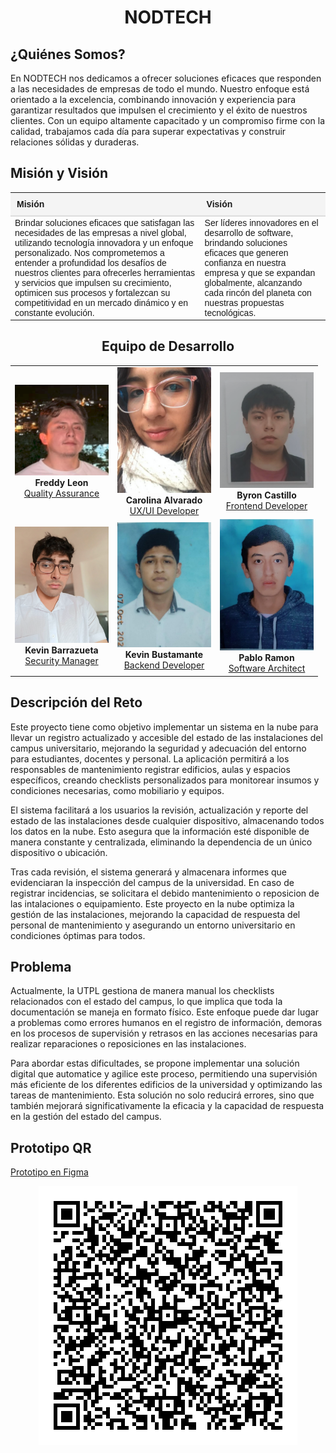 <h1 align="center"> NODTECH </center></h1>
<p align="center">
</p>

<h2>¿Quiénes Somos?</center></h2>

En NODTECH nos dedicamos a ofrecer soluciones eficaces que responden a las necesidades de empresas de todo el mundo. Nuestro enfoque está orientado a la excelencia, combinando innovación y experiencia para garantizar resultados que impulsen el crecimiento y el éxito de nuestros clientes. Con un equipo altamente capacitado y un compromiso firme con la calidad, trabajamos cada día para superar expectativas y construir relaciones sólidas y duraderas.

<h2>Misión y Visión</h2>
<table style="width: 100%; border-collapse: collapse; font-family: Arial, sans-serif; text-align: left;">
    <thead>
        <tr style="background-color: #f4f4f4; border-bottom: 2px solid #ddd;">
            <th style="padding: 10px;">Misión</th>
            <th style="padding: 10px;">Visión</th>
        </tr>
    </thead>
    <tbody>
        <tr>
            <td>
                Brindar soluciones eficaces que satisfagan las necesidades de las empresas a nivel global, utilizando tecnología innovadora y un enfoque personalizado. Nos comprometemos a entender a profundidad los desafíos de nuestros clientes para ofrecerles herramientas y servicios que impulsen su crecimiento, optimicen sus procesos y fortalezcan su competitividad en un mercado dinámico y en constante evolución.
            </td>
            <td>
Ser líderes innovadores en el desarrollo de software, brindando soluciones eficaces que generen confianza en nuestra empresa y que se expandan globalmente, alcanzando cada rincón del planeta con nuestras propuestas tecnológicas.
                </ul>
            </td>
        </tr>
    </tbody>
</table>





<h2 align="center">Equipo de Desarrollo</h2>

<table align="center">
  <tr>
    <td align="center">
      <img src="Modelos y Diagramas/Contenido/Equipo de Trabajo/Freddy.png" alt="Quality Assurance" width="150">
      <br>
      <b>Freddy Leon</b>
      <br>
      <a href="https://github.com/Freddyleonn16">Quality Assurance</a>
    </td>
    <td align="center">
      <img src="Modelos y Diagramas/Contenido/Equipo de Trabajo/Carolina.png" alt="UX/UI Developer" width="150">
      <br>
      <b>Carolina Alvarado</b>
      <br>
      <a href="https://github.com/carolaljime21">UX/UI Developer</a>
    </td>
    <td align="center">
      <img src="Modelos y Diagramas/Contenido/Equipo de Trabajo/Byron.png" alt="Frontend Developer" width="150">
      <br>
      <b>Byron Castillo</b>
      <br>
      <a href="https://github.com/ByronCast09">Frontend Developer</a>
    </td>
  </tr>
  <tr>
    <td align="center">
      <img src="Modelos y Diagramas/Contenido/Equipo de Trabajo/Kevin.png" alt="Security Manager" width="150">
      <br>
      <b>Kevin Barrazueta</b>
      <br>
      <a href="https://github.com/0KevinB">Security Manager</a>
    </td>
    <td align="center">
      <img src="Modelos y Diagramas/Contenido/Equipo de Trabajo/Kevin Bustamante.jpg" alt="Backend Developer" width="150">
      <br>
      <b>Kevin Bustamante</b>
      <br>
      <a href="https://github.com/Kevin0232">Backend Developer</a>
    </td>
    <td align="center">
      <img src="Modelos y Diagramas/Contenido/Equipo de Trabajo/Pablo.png" alt="Software Architect" width="150">
      <br>
      <b>Pablo Ramon</b>
      <br>
      <a href="https://github.com/Pablo-26">Software Architect</a>
    </td>
  </tr>
</table>

<h2>Descripción del Reto</h2>

Este proyecto tiene como objetivo implementar un sistema en la nube para llevar un registro actualizado y accesible del estado de las instalaciones del campus universitario, mejorando la seguridad y adecuación del entorno para estudiantes, docentes y personal. La aplicación permitirá a los responsables de mantenimiento registrar edificios, aulas y espacios específicos, creando checklists personalizados para monitorear insumos y condiciones necesarias, como mobiliario y equipos.

El sistema facilitará a los usuarios la revisión, actualización y reporte del estado de las instalaciones desde cualquier dispositivo, almacenando todos los datos en la nube. Esto asegura que la información esté disponible de manera constante y centralizada, eliminando la dependencia de un único dispositivo o ubicación.

Tras cada revisión, el sistema generará y almacenara informes que evidenciaran la inspección del campus de la universidad. En caso de registrar incidencias, se solicitara el debido mantenimiento o reposicion de las intalaciones o equipamiento. Este proyecto en la nube optimiza la gestión de las instalaciones, mejorando la capacidad de respuesta del personal de mantenimiento y asegurando un entorno universitario en condiciones óptimas para todos.

<h2>Problema</h2>

Actualmente, la UTPL gestiona de manera manual los checklists relacionados con el estado del campus, lo que implica que toda la documentación se maneja en formato físico. Este enfoque puede dar lugar a problemas como errores humanos en el registro de información, demoras en los procesos de supervisión y retrasos en las acciones necesarias para realizar reparaciones o reposiciones en las instalaciones.

Para abordar estas dificultades, se propone implementar una solución digital que automatice y agilice este proceso, permitiendo una supervisión más eficiente de los diferentes edificios de la universidad y optimizando las tareas de mantenimiento. Esta solución no solo reducirá errores, sino que también mejorará significativamente la eficacia y la capacidad de respuesta en la gestión del estado del campus.


<h2>Prototipo QR</h2>

[Prototipo en Figma](https://www.figma.com/proto/qfBDe3dvxPt1WmxA9wJMcJ/CheckList-Campus---Prototipo?node-id=10-19&node-type=canvas&t=pJ2V16c24miJ6MCF-1&scaling=scale-down&content-scaling=fixed&page-id=10%3A18&starting-point-node-id=10%3A19)

<p align="center">
  <img src="Modelos y Diagramas/Contenido/QR-Prototipo.png" alt="Prototipo en Figma">
</p>

